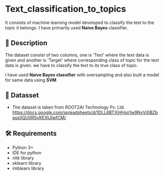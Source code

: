 # Text_classification_to_topics
It consists of machine learning model developed to classify the text to the topic it belongs. I have primarily used **Naive Bayes** classifier.  

## 📄 Description

The dataset consist of two columns, one is 'Text' where the text data is given and another is 'Target' where corresponding class of topic for the text data is given. we have to classify the text to its true class of topic.

I have used **Naive Bayes classifier** with oversampling and also built a model for same data using **SVM**

## 💾 Datasset

- The dataset is taken from ROOT2AI Technology Pv. Ltd. 
https://docs.google.com/spreadsheets/d/1DLL6BTXiHHsn1w9NvVi0BZbass0QU0RSvKEXtJlwfCM/


## 🛠️ Requirements

- Python 3+
- IDE for python
- nltk library
- sklearn library
- imblearn library

